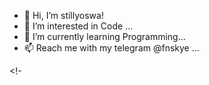 - 👋 Hi, I’m stillyoswa!
- 👀 I’m interested in Code ...
- 🌱 I’m currently learning Programming...
- 📫 Reach me with my telegram @fnskye ...

<!-


